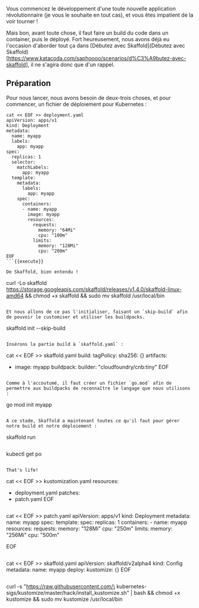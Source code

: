 Vous commencez le développement d'une toute nouvelle application révolutionnaire (je vous le souhaite en tout cas), et vous êtes impatient de la voir tourner !

Mais bon, avant toute chose, il faut faire un build du code dans un container, puis le déployé. Fort heureusement, nous avons déjà eu l'occasion d'aborder tout ça dans [Débutez avec Skaffold](Débutez avec Skaffold)[https://www.katacoda.com/saphoooo/scenarios/d%C3%A9butez-avec-skaffold], il ne s'agira donc que d'un rappel.

## Préparation

Pour nous lancer, nous avons besoin de deux-trois choses, et pour commencer, un fichier de déploiement pour Kubernetes :

```
cat << EOF >> deployment.yaml
apiVersion: apps/v1
kind: Deployment
metadata:
  name: myapp
  labels:
    app: myapp
spec:
  replicas: 1
  selector:
    matchLabels:
      app: myapp
  template:
    metadata:
      labels:
        app: myapp
    spec:
      containers:
      - name: myapp
        image: myapp
        resources:
          requests:
            memory: "64Mi"
            cpu: "100m"
          limits:
            memory: "128Mi"
            cpu: "200m"
EOF
```{{execute}}

De Skaffold, bien entendu !

```
curl -Lo skaffold https://storage.googleapis.com/skaffold/releases/v1.4.0/skaffold-linux-amd64 && chmod +x skaffold && sudo mv skaffold /usr/local/bin
```{{execute}}

Et nous allons de ce pas l'initialiser, faisant un `skip-build` afin de pouvoir le customiser et utiliser les buildpacks.

```
skaffold init --skip-build
```{{execute}}

Insérons la partie build à `skaffold.yaml` :

```
cat << EOF >> skaffold.yaml
build:
  tagPolicy:
    sha256: {}
  artifacts:
  - image: myapp
    buildpack:
      builder: "cloudfoundry/cnb:tiny"
EOF
```{{execute}}

Comme à l'accoutumé, il faut créer un fichier `go.mod` afin de permettre aux buildpacks de reconnaître le langage que nous utilisons :

```
go mod init myapp
```{{execute}}

A ce stade, Skaffold a maintenant toutes ce qu'il faut pour gérer notre build et notre déploiement :

```
skaffold run
```{{execute}}

```
kubectl get po
```{{execute}}

That's life!

```
cat << EOF >> kustomization.yaml
resources:
  - deployment.yaml
patches:
  - patch.yaml
EOF
```{{execute}}

```
cat << EOF >> patch.yaml
apiVersion: apps/v1
kind: Deployment
metadata:
  name: myapp
spec:
  template:
    spec:
      replicas: 1
      containers:
      - name: myapp
      resources:
        requests:
          memory: "128Mi"
          cpu: "250m"
        limits:
          memory: "256Mi"
          cpu: "500m"
        
EOF
```{{execute}}

```
cat << EOF >> skaffold.yaml
apiVersion: skaffold/v2alpha4
kind: Config
metadata:
  name: myapp
deploy:
  kustomize: {}
EOF
```{{execute}}

```
curl -s "https://raw.githubusercontent.com/\
kubernetes-sigs/kustomize/master/hack/install_kustomize.sh"  | bash && chmod +x kustomize && sudo mv kustomize /usr/local/bin
```{{execute}}
